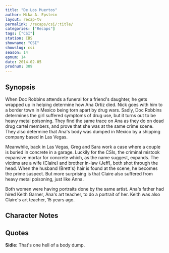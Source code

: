 ```yaml
---
title: "De Los Muertos"
author: Mika A. Epstein
layout: recap-tv
permalink: /recaps/csi/:title/
categories: ["Recaps"]
tags: ["CSI"]
station: CBS
showname: "CSI"
showslug: csi
season: 14  
epnum: 14  
date: 2014-02-05
prodnum: 309  
---
```


## Synopsis

When Doc Robbins attends a funeral for a friend's daughter, he gets wrapped up in helping determine how Ana Ortiz died. Nick goes with him to a border town in Mexico being torn apart by drug wars. Sadly, Doc Robbins determines the girl suffered symptoms of drug use, but it turns out to be heavy metal poisoning. They find the same trace on Ana as they do on dead drug cartel members, and prove that she was at the same crime scene. They also determine that Ana's body was dumped in Mexico by a shipping company based in Las Vegas.

Meanwhile, back in Las Vegas, Greg and Sara work a case where a couple is buried in concrete in a garage. Luckily for the CSIs, the criminal mistook expansive mortar for concrete which, as the name suggest, expands. The victims are a wife (Claire) and brother in-law (Jeff), both shot through the head. When the husband (Brett's) hair is found at the scene, he becomes the prime suspect. But more surprising is that Claire also suffered from heavy metal poisoning, just like Anna.

Both women were having portraits done by the same artist. Ana's father had hired Keith Garner, Ana's art teacher, to do a portrait of her. Keith was also Claire's art teacher, 15 years ago. 

## Character Notes

## Quotes

**Sidle:** That's one hell of a body dump.

